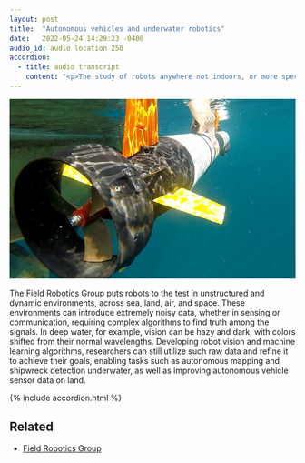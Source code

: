 ```yaml
---
layout: post
title:  "Autonomous vehicles and underwater robotics"
date:   2022-05-24 14:29:23 -0400
audio_id: audio location 250
accordion: 
  - title: audio transcript
    content: "<p>The study of robots anywhere not indoors, or more specifically in unstructured and dynamic environments, is called field robotics.</p><p>The Field Robotics Group at Michigan puts robots to the test across sea, land, air, and space. Have you ever tried to have a conversation underwater? Much like the muddled sound you hear, these environments can introduce extremely noisy data, requiring complex algorithms to find out what is actually sensed among the signals.</p><p>In deep water, for example, not only can you not see very well due to low light, but colors themselves are colors shifted from their normal wavelengths.</p><p>However, through developing robot vision and machine learning algorithms, researchers can still utilize such raw data, no matter how dark or shifted, and refine it to achieve their goals, enabling tasks such as autonomous mapping and even helping to detect shipwrecks underwater. And, of course, anything that can help deep in water can improve autonomous vehicle sensor data used on land.</p>"
---
```


<div class="audio-player">
   <!-- this is where the player will be injected -->
</div>

![An autonomous underwater vehicle is launched in Lake Michigan](/assets/images/250-autonomous-vehicles.jpg)

The Field Robotics Group puts robots to the test in unstructured and dynamic environments, across sea, land, air, and space. These environments can introduce extremely noisy data, whether in sensing or communication, requiring complex algorithms to find truth among the signals. In deep water, for example, vision can be hazy and dark, with colors shifted from their normal wavelengths. Developing robot vision and machine learning algorithms, researchers can still utilize such raw data and refine it to achieve their goals, enabling tasks such as autonomous mapping and shipwreck detection underwater, as well as improving autonomous vehicle sensor data on land.


{% include accordion.html %}


## Related
* [Field Robotics Group](https://fieldrobotics.engin.umich.edu)




<script type="text/javascript">

 const player = new Shikwasa({
   container: () => document.querySelector('.audio-player'),
   audio: {
     title: 'Autonomous vehicles and underwater robotics',
     artist: 'audio location 250',
     cover: '/assets/images/250-autonomous-vehicles.jpg',
     src: '/assets/audio/250-autonomous-vehicles.mp3',
   },
   // fixed: {
   //   type: 'static',
   // }
 })

 </script>
